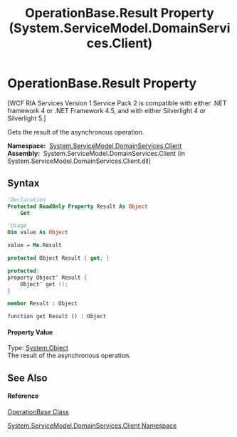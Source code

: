 ﻿---
title: OperationBase.Result Property  (System.ServiceModel.DomainServices.Client)
TOCTitle: Result Property
ms:assetid: P:System.ServiceModel.DomainServices.Client.OperationBase.Result
ms:mtpsurl: https://msdn.microsoft.com/en-us/library/system.servicemodel.domainservices.client.operationbase.result(v=VS.91)
ms:contentKeyID: 28755263
ms.date: 01/27/2012
mtps_version: v=VS.91
f1_keywords:
- System.ServiceModel.DomainServices.Client.OperationBase.Result
- System.ServiceModel.DomainServices.Client.OperationBase.get_Result
dev_langs:
- CSharp
- JScript
- VB
- FSharp
- c++
api_location:
- System.ServiceModel.DomainServices.Client.dll
api_name:
- System.ServiceModel.DomainServices.Client.OperationBase.get_Result
- System.ServiceModel.DomainServices.Client.OperationBase.Result
api_type:
- Managed
topic_type:
- apiref
- kbSyntax
product_family_name: VS
ROBOTS: INDEX,FOLLOW
---

# OperationBase.Result Property

\[WCF RIA Services Version 1 Service Pack 2 is compatible with either .NET framework 4 or .NET Framework 4.5, and with either Silverlight 4 or Silverlight 5.\]

Gets the result of the asynchronous operation.

**Namespace:**  [System.ServiceModel.DomainServices.Client](ff422479\(v=vs.91\).md)  
**Assembly:**  System.ServiceModel.DomainServices.Client (in System.ServiceModel.DomainServices.Client.dll)

## Syntax

``` vb
'Declaration
Protected ReadOnly Property Result As Object
    Get
```

``` vb
'Usage
Dim value As Object

value = Me.Result
```

``` csharp
protected Object Result { get; }
```

``` c++
protected:
property Object^ Result {
    Object^ get ();
}
```

``` fsharp
member Result : Object
```

``` jscript
function get Result () : Object
```

#### Property Value

Type: [System.Object](https://msdn.microsoft.com/en-us/library/e5kfa45b)  
The result of the asynchronous operation.  

## See Also

#### Reference

[OperationBase Class](ff422405\(v=vs.91\).md)

[System.ServiceModel.DomainServices.Client Namespace](ff422479\(v=vs.91\).md)

